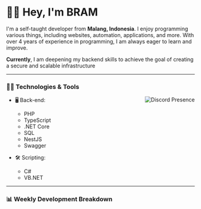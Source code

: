 # 👋🏻 Hey, I'm BRAM

I'm a self-taught developer from **Malang, Indonesia**. I enjoy programming various things, including websites, automation, applications, and more. With over 4 years of experience in programming, I am always eager to learn and improve.

**Currently**, I am deepening my backend skills to achieve the goal of creating a secure and scalable infrastructure

---

### 🧑‍💻 Technologies & Tools

<a href="https://discord.com/users/351341508974084097" target="_blank" rel="nofollow">
   <img src="https://lanyard.cnrad.dev/api/351341508974084097?showDisplayName=true" alt="Discord Presence" align="right">
</a>

- 🖥️ Back-end:

  - PHP
  - TypeScript
  - .NET Core
  - SQL
  - NestJS
  - Swagger

- 🛠 Scripting:

  - C#
  - VB.NET

---

### 📊 Weekly Development Breakdown

<!--START_SECTION:waka-->
<!--END_SECTION:waka-->
